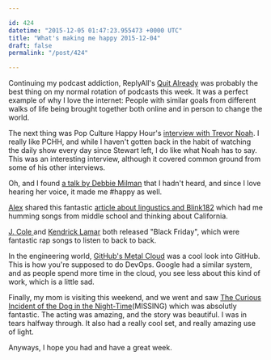 ```yaml
---

id: 424
datetime: "2015-12-05 01:47:23.955473 +0000 UTC"
title: "What's making me happy 2015-12-04"
draft: false
permalink: "/post/424"

---
```


Continuing my podcast addiction, ReplyAll's [Quit Already](https://gimletmedia.com/episode/47-quit-already/) was probably the best thing on my normal rotation of podcasts this week. It was a perfect example of why I love the internet: People with similar goals from different walks of life being brought together both online and in person to change the world.

The next thing was Pop Culture Happy Hour's [interview with Trevor Noah](http://www.npr.org/sections/monkeysee/2015/11/27/457375043/pop-culture-happy-hour-a-conversation-with-trevor-noah). I really like PCHH, and while I haven't gotten back in the habit of watching the daily show every day since Stewart left, I do like what Noah has to say. This was an interesting interview, although it covered common ground from some of his other interviews.

Oh, and I found [a talk by Debbie Milman](https://creativemornings.com/podcast/episodes/debbie-millman) that I hadn't heard, and since I love hearing her voice, it made me #happy as well.

[Alex](http://alexkawas.com/) shared this fantastic [article about lingustics and Blink182](http://www.atlasobscura.com/articles/i-made-a-linguistics-professor-listen-to-a-blink-182-song-and-analyze-the-accent) which had me humming songs from middle school and thinking about California.

[J. Cole ](https://soundcloud.com/dreamvillerecords/j-cole-black-friday) and [Kendrick Lamar](https://soundcloud.com/topdawgent/kendrick-lamar-black-friday) both released "Black Friday", which were fantastic rap songs to listen to back to back.

In the engineering world, [GitHub's Metal Cloud](http://githubengineering.com/githubs-metal-cloud/) was a cool look into GitHub. This is how you're supposed to do DevOps. Google had a similar system, and as people spend more time in the cloud, you see less about this kind of work, which is a little sad.

Finally, my mom is visiting this weekend, and we went and saw [The Curious Incident of the Dog in the Night-Time](https://en.wikipedia.org/wiki/The_Curious_Incident_of_the_Dog_in_the_Night-Time_%!p(MISSING)lay%!)(MISSING) which was absolutly fantastic. The acting was amazing, and the story was beautiful. I was in tears halfway through. It also had a really cool set, and really amazing use of light.

Anyways, I hope you had and have a great week.

